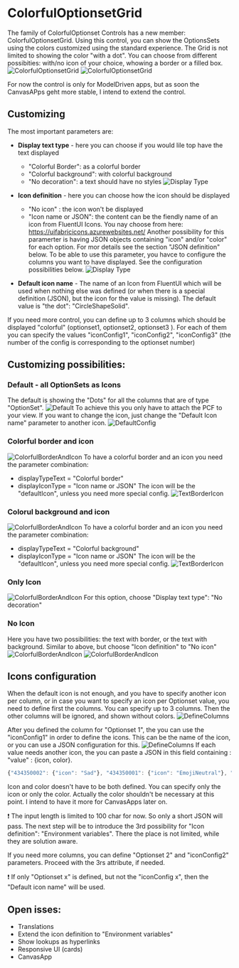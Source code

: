 # ColorfulOptionsetGrid

The family of ColorfulOptionset Controls has a new member: ColorfulOptionsetGrid. Using this control, you can show the OptionsSets using the colors customized using the standard experience.
The Grid is not limited to showing the color "with a dot". You can choose from different possibities: with/no icon of your choice, whowing a border or a filled box.
![ColorfulOptionsetGrid](./Docs/img/ColorfulOptionsetGrid.png)
![ColorfulOptionsetGrid](./Docs/img/ColorfulOptionsetGrid.gif)

For now the control is only for ModelDriven apps, but as soon the CanvasAPps geht more stable, I intend to extend the control.

## Customizing
The most important parameters are:
-  **Display text type** - here you can choose if you would lile top have the text displayed 
    - "Colorful Border": as a colorful border 
    - "Colorful background": with colorful background
    - "No decoration": a text should have no styles
![Display Type](./Docs/img/config/TextDecorationConfig.png)

- **Icon definition** - here you can choose how the icon should be displayed
    - "No icon" : the icon won't be displayed
    - "Icon name or JSON": the content can be the fiendly name of an icon from FluentUI Icons. You nay choose from here: https://uifabricicons.azurewebsites.net/
    Another possibility for this paramerter is having JSON objects containing "icon" and/or "color" for each option. For mor details see the section "JSON definition" below.
    To be able to use this parameter, you havce to configure the columns you want to have displayed. See the configuration possibilities below.
![Display Type](./Docs/img/config/IconTypes.png)

- **Default icon name** - The name of an Icon from FluentUI which will be used when nothing else was defined (or when there is a special definition (JSON), but the icon for the value is missing). The default value is "the dot": "CircleShapeSolid".

If you need more control, you can define up to 3 columns which should be displayed "colorful" (optionset1, optionset2, optionset3 ). For each of them you can specify the values "iconConfig1", "iconConfig2", "iconConfig3" (the number of the config is corresponding to the optionset number)

## Customizing possibilities:

### Default  - all OptionSets as Icons
The default is showing the "Dots" for all the columns that are of type "OptionSet".
![Default](./Docs/img/Default.png)
To achieve this you only have to attach the PCF to your view.
If you want to change the icon, just change the "Default Icon name" parameter to another icon.
![DefaultConfig](./Docs/img/config/Default.png)

### Colorful border and icon
![ColorfulBorderAndIcon](./Docs/img/Icon_And_TextBorder.png)
To have a colorful border and an icon you need the parameter combination:
- displayTypeText = "Colorful border"
- displayIconType = "Icon name or JSON"
The icon will be the "defaultIcon", unless you need more special config.
![TextBorderIcon](./Docs/img/config/TextBorder_Icon.png)

### Colorul background and icon
![ColorfulBorderAndIcon](./Docs/img/Icon_And_TextBox.png)
To have a colorful border and an icon you need the parameter combination:
- displayTypeText = "Colorful background"
- displayIconType = "Icon name or JSON"
The icon will be the "defaultIcon", unless you need more special config.
![TextBorderIcon](./Docs/img/config/TextBackground_Icon.png)

### Only Icon
![ColorfulBorderAndIcon](./Docs/img/Icon_And_TextSimple.png)
For this option, choose "Display text type": "No decoration"

### No Icon
Here you have two possibilities: the text with border, or the text with background. Similar to above, but choose "Icon definition" to "No icon"
![ColorfulBorderAndIcon](./Docs/img/NoIcon_TextBorder.png)
![ColorfulBorderAndIcon](./Docs/img/NOIcon_TextBox.png)


## Icons configuration
When the default icon is not enough, and you have to specify another icon per column, or in case you want to specify an icon per Optionset value, you need to define first the columns. You can specify up to 3 columns. Then the other columns will be ignored, and shown without colors.
![DefineColumns](./Docs/img/config/ChooseColumns.png)

After you defined the column for "Optionset 1", the you can use the "iconConfig1" in order to define the icons. This can be the name of the icon, or you can use a JSON configuration for this.
![DefineColumns](./Docs/img/config/IconConfig_name.png)
If each value needs another icon, the you can paste a JSON in this field containing : "value" : {icon, color}. 
```javascript
{"434350002": {"icon": "Sad"}, "434350001": {"icon": "EmojiNeutral"}, "434350000":{"icon":"Emoji2"}, "434350003":{ "color": "black"}}
```
Icon and color doesn't have to be both defined. You can specify only the icon or only the color. 
Actually the color shouldn't be necessary at this point. I intend to have it more for CanvasApps later on. 

&#10071; The input length is limited to 100 char for now. So only a short JSON will pass. The next step will be to introduce the 3rd possibility for "Icon definition": "Environment variables". There the place is not limited, while they are solution aware.


If you need more columns, you can define "Optionset 2" and "iconConfig2" parameters. Proceed with the 3rs attribute, if needed.

&#10071; If only "Optionset x" is defined, but not the "iconConfig x", then the "Default icon name" will be used.


## Open isses:
- Translations
- Extend the icon definition to "Environment variables"
- Show lookups as hyperlinks
- Responsive UI (cards)
- CanvasApp


